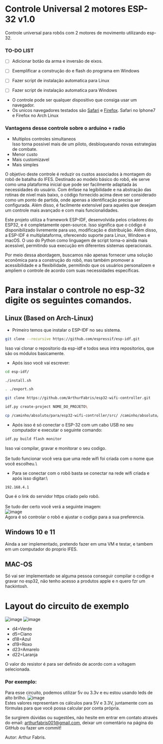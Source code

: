 # Controle Universal 2 motores ESP-32 v1.0

Controle universal para robôs com 2 motores de movimento utilizando esp-32.
### TO-DO LIST

- [ ] Adicionar botão da arma e inversão de eixos.
- [ ] Exemplificar a construção do e flash do programa em Windows
- [ ] Fazer script de instalação automatica para Linux
- [ ] Fazer script de instalação automatica para Windows


- O controle pode ser qualquer dispositivo que consiga usar um navegador.
- Os unicos navegadores testados são [Safari](https://pt.wikipedia.org/wiki/Safari_(navegador)) e [Firefox](https://pt.wikipedia.org/wiki/Mozilla_Firefox). Safari no Iphone7 e Firefox no Arch Linux

### Vantagens desse controle sobre o arduino + radio
- Multiplos controles simultaneos\
  Isso torna possivel mais de um piloto, desbloqueando novas estrategias de combate.
- Menor custo
- Mais customizavel
- Mais simples



O objetivo deste controle é reduzir os custos associados à montagem do robô de batalha do IFES. Destinado ao modelo básico do robô, ele serve como uma plataforma inicial que pode ser facilmente adaptada às necessidades do usuário. Com ênfase na legibilidade e na abstração das rotinas de nível mais baixo, o código fornecido acima deve ser considerado como um ponto de partida, onde apenas a identificação precisa ser configurada. Além disso, é facilmente extensível para aqueles que desejam um controle mais avançado e com mais funcionalidades.



Este projeto utiliza a framework ESP-IDF, desenvolvida pelos criadores do ESP32, e é completamente open-source. Isso significa que o código é disponibilizado livremente para uso, modificação e distribuição. Além disso, a ESP-IDF é multiplataforma, oferecendo suporte para Linux, Windows e macOS. O uso do Python como linguagem de script torna-o ainda mais acessível, permitindo sua execução em diferentes sistemas operacionais.



Por meio dessa abordagem, buscamos não apenas fornecer uma solução econômica para a construção do robô, mas também promover a acessibilidade e a flexibilidade, permitindo que os usuários personalizem e ampliem o controle de acordo com suas necessidades específicas.
# Para instalar o controle no esp-32 digite os seguintes comandos.
## Linux (Based on Arch-Linux)
- Primeiro temos que instalar o ESP-IDF no seu sistema.
```bash
git clone --recursive https://github.com/espressif/esp-idf.git
```
Isso vai clonar o repositorio da esp-idf e todos seus intra repositorios, que são os módulos basicamente.


- Após isso você vai escrever:
```bash
cd esp-idf/
```
```bash
./install.sh
```
```bash
. ./export.sh
```
```bash
git clone https://github.com/ArthurFabris/esp32-wifi-controller.git
```
```bash
idf.py create-project NOME_DO_PROJETO\
```
```bash
cp /caminho/absoluto/para/esp32-wifi-controller/src/ /caminho/absoluto/para/NOME_DO_PROJETO
```
- Após isso é só conectar o ESP-32 com um cabo USB no seu computador e executar o seguinte comando:
```bash
idf.py build flash monitor
```
Isso vai compilar, gravar e monitorar o seu codigo.\
    \
Se tudo funcionar você vera que uma rede wifi foi criada com o nome que você escolheu.\
     
- Para se conectar com o robô basta se conectar na rede wifi criada e após isso digitar:\
```https
192.168.4.1
```
Que é o link do servidor https criado pelo robô.\
     \
Se tudo der certo você verá a seguinte imagem:\
![image](https://github.com/ArthurFabris/esp32-wifi-controller/assets/151470840/3f1b1b04-6652-48c8-a08b-711ca6f2b39b)\
Agora é só controlar o robô e ajustar o codigo para a sua preferencia.

## Windows 10 e 11

Ainda a ser implementado, pretendo fazer em uma VM e testar, e tambem em um computador do proprio IFES.
## MAC-OS
Só vai ser implementado se alguma pessoa conseguir compilar o codigo e gravar no esp32, não tenho acesso a produtos apple e n quero fzr um hackintosh.

# Layout do circuito de exemplo
![image](https://github.com/ArthurFabris/esp32-wifi-controller/assets/151470840/89d3eb06-5239-4170-8c45-9ee7d7d4631f)
![image](https://github.com/ArthurFabris/esp32-wifi-controller/assets/151470840/6ba34507-cb7c-47d8-b261-81af830b1d0e)


- d4=Verde
- d5=Ciano
- d18=Azul
- d19=Roxo
- d23=Amarelo
- d22=Laranja


O valor do resistor é para ser definido de acordo com a voltagem selecionada.


### Por exemplo:
Para esse circuito, podemos utilizar 5v ou 3.3v e eu estou usando leds de alto brilho.
![image](https://github.com/ArthurFabris/esp32-wifi-controller/assets/151470840/c975ba1e-3430-417e-9940-dbc6fdb8cf70)\
Estes valores representam os cálculos para 5V e 3.3V, juntamente com as fórmulas para que você possa calcular por conta própria.

Se surgirem dúvidas ou sugestões, não hesite em entrar em contato através do email: arthurfabris001@gmail.com, deixar um comentário na página do GitHub ou fazer um commit!

Autor: Arthur Fabris.



